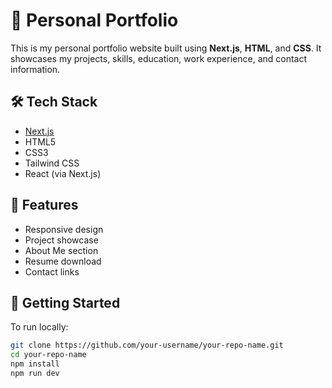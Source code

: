 # 🚀 Personal Portfolio

This is my personal portfolio website built using **Next.js**, **HTML**, and **CSS**. It showcases my projects, skills, education, work experience, and contact information.

## 🛠 Tech Stack

- [Next.js](https://nextjs.org/)
- HTML5
- CSS3
- Tailwind CSS
- React (via Next.js)

## 📁 Features

- Responsive design
- Project showcase
- About Me section
- Resume download
- Contact links

## 🚀 Getting Started

To run locally:

```bash
git clone https://github.com/your-username/your-repo-name.git
cd your-repo-name
npm install
npm run dev
